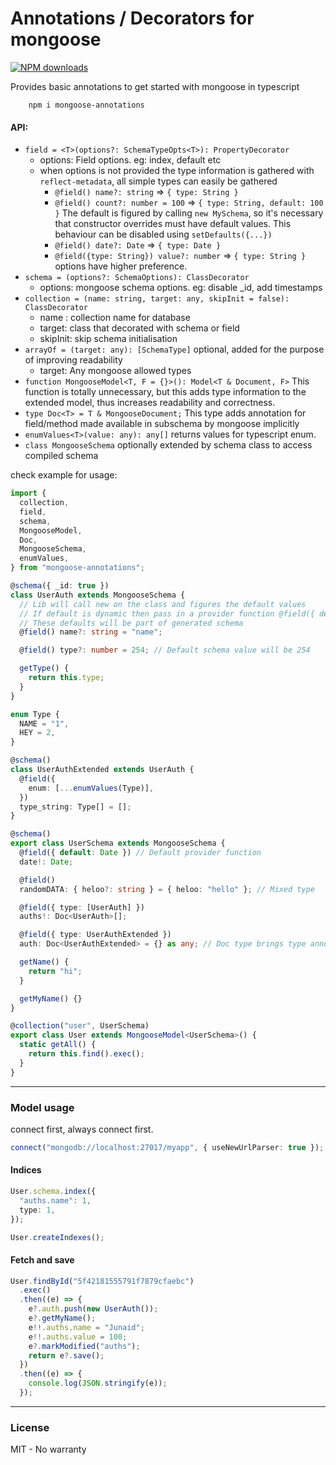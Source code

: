 # Annotations / Decorators for mongoose

<span class="badge-npmversion"><a href="https://npmjs.org/package/mongoose-annotations" title="View this project on NPM"><img src="https://img.shields.io/npm/v/mongoose-annotations.svg" alt="NPM downloads" /></a></span>

Provides basic annotations to get started with mongoose in typescript

```
    npm i mongoose-annotations
```

#### API:

- `field = <T>(options?: SchemaTypeOpts<T>): PropertyDecorator`
  - options: Field options. eg: index, default etc
  - when options is not provided the type information is gathered with `reflect-metadata`, all simple types can easily be gathered
    - `@field() name?: string` => `{ type: String }`
    - `@field() count?: number = 100` => `{ type: String, default: 100 }` The default is figured by calling `new MySchema`, so it's necessary that constructor overrides must have default values. This behaviour can be disabled using `setDefaults({...})`
    - `@field() date?: Date` => `{ type: Date }`
    - `@field({type: String}) value?: number` => `{ type: String }` options have higher preference.
- `schema = (options?: SchemaOptions): ClassDecorator`
  - options: mongoose schema options. eg: disable \_id, add timestamps
- `collection = (name: string, target: any, skipInit = false): ClassDecorator`
  - name : collection name for database
  - target: class that decorated with schema or field
  - skipInit: skip schema initialisation
- `arrayOf = (target: any): [SchemaType]` optional, added for the purpose of improving readability
  - target: Any mongoose allowed types
- `function MongooseModel<T, F = {}>(): Model<T & Document, F>` This function is totally unnecessary, but this adds type information to the extended model, thus increases readability and correctness.
- `type Doc<T> = T & MongooseDocument;` This type adds annotation for field/method made available in subschema by mongoose implicitly
- `enumValues<T>(value: any): any[]` returns values for typescript enum.
- `class MongooseSchema` optionally extended by schema class to access compiled schema

check example for usage:

```typescript
import {
  collection,
  field,
  schema,
  MongooseModel,
  Doc,
  MongooseSchema,
  enumValues,
} from "mongoose-annotations";

@schema({ _id: true })
class UserAuth extends MongooseSchema {
  // Lib will call new on the class and figures the default values
  // If default is dynamic then pass in a provider function @field({ default: ... })
  // These defaults will be part of generated schema
  @field() name?: string = "name";

  @field() type?: number = 254; // Default schema value will be 254

  getType() {
    return this.type;
  }
}

enum Type {
  NAME = "1",
  HEY = 2,
}

@schema()
class UserAuthExtended extends UserAuth {
  @field({
    enum: [...enumValues(Type)],
  })
  type_string: Type[] = [];
}

@schema()
export class UserSchema extends MongooseSchema {
  @field({ default: Date }) // Default provider function
  date!: Date;

  @field()
  randomDATA: { heloo?: string } = { heloo: "hello" }; // Mixed type

  @field({ type: [UserAuth] })
  auths!: Doc<UserAuth>[];

  @field({ type: UserAuthExtended })
  auth: Doc<UserAuthExtended> = {} as any; // Doc type brings type annotations for sub schema

  getName() {
    return "hi";
  }

  getMyName() {}
}

@collection("user", UserSchema)
export class User extends MongooseModel<UserSchema>() {
  static getAll() {
    return this.find().exec();
  }
}
```

---

### Model usage

connect first, always connect first.

```typescript
connect("mongodb://localhost:27017/myapp", { useNewUrlParser: true });
```

#### Indices

```typescript
User.schema.index({
  "auths.name": 1,
  type: 1,
});

User.createIndexes();
```

#### Fetch and save

```typescript
User.findById("5f42181555791f7879cfaebc")
  .exec()
  .then((e) => {
    e?.auth.push(new UserAuth());
    e?.getMyName();
    e!!.auths.name = "Junaid";
    e!!.auths.value = 100;
    e?.markModified("auths");
    return e?.save();
  })
  .then((e) => {
    console.log(JSON.stringify(e));
  });
```

---

### License

MIT - No warranty
